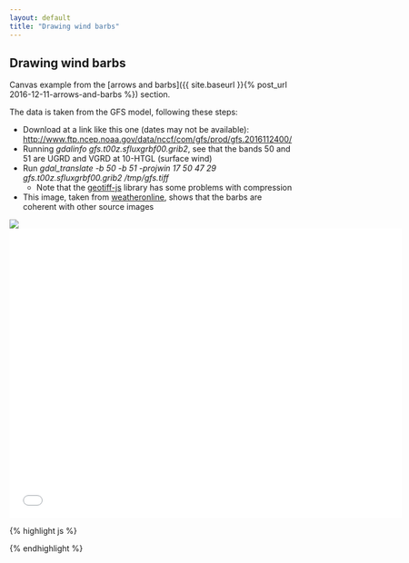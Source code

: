 ```yaml
---
layout: default
title: "Drawing wind barbs"
---
```

Drawing wind barbs
--------------------------
Canvas example from the [arrows and barbs]({{ site.baseurl }}{% post_url 2016-12-11-arrows-and-barbs %}) section.

The data is taken from the GFS model, following these steps:

* Download at a link like this one (dates may not be available):  http://www.ftp.ncep.noaa.gov/data/nccf/com/gfs/prod/gfs.2016112400/
* Running *gdalinfo gfs.t00z.sfluxgrbf00.grib2*, see that the bands 50 and 51 are UGRD and VGRD at 10-HTGL (surface wind)
* Run *gdal_translate -b 50 -b 51 -projwin 17 50 47 29 gfs.t00z.sfluxgrbf00.grib2 /tmp/gfs.tiff*
  * Note that the [geotiff-js](https://github.com/constantinius/geotiff.js) library has some problems with compression
* This image, taken from [weatheronline](http://www.weatheronline.co.uk), shows that the barbs are coherent with other source images

<img src="{{ site.baseurl }}/images/vectors-barbs/16112400_2400.gif" />

<iframe frameborder="no" border="0" scrolling="no" marginwidth="0" marginheight="0" width="690" height="510" src="{{ site.baseurl }}/code_samples/wind-barbs.html"></iframe>

{% highlight js %}
<!DOCTYPE html>
<meta charset="utf-8">
<body>

<script src="https://d3js.org/d3.v4.min.js"></script>
<script src="geotiff.min.js"></script>
<script src="http://d3js.org/topojson.v1.min.js"></script>
<script>
var width = 680,
    height = 500,
    barbSize = 30;

var projection = d3.geoConicConformal()
    .rotate([-33, -5])
    .center([0, 34.83158])
    .scale(2000)
    .translate([width / 2, height / 2]);

var canvas = d3.select("body").append("canvas")
    .attr("width", width)
    .attr("height", height);

var context = canvas.node().getContext("2d");
d3.request("gfs.tiff")
  .responseType('arraybuffer')
  .get(function(error, tiffData){
d3.json("world-110m.json", function(error, topojsonData) {
  var countries = topojson.feature(topojsonData, topojsonData.objects.countries);
  var path = d3.geoPath()
      .projection(projection).context(context);

  context.beginPath();
  context.strokeStyle = "#000";
  context.fillStyle = "#aaa";
  path(countries);
  context.fill();

  var tiff = GeoTIFF.parse(tiffData.response);
  var image = tiff.getImage();
  var rasters = image.readRasters();
  var tiepoint = image.getTiePoints()[0];
  var pixelScale = image.getFileDirectory().ModelPixelScale;
  var geoTransform = [tiepoint.x, pixelScale[0], 0, tiepoint.y, 0, -1*pixelScale[1]];

  var uData = new Array(image.getHeight());
  var vData = new Array(image.getHeight());
  var spdData = new Array(image.getHeight());
  for (var j = 0; j<image.getHeight(); j++){
      uData[j] = new Array(image.getWidth());
      vData[j] = new Array(image.getWidth());
      spdData[j] = new Array(image.getWidth());
      for (var i = 0; i<image.getWidth(); i++){
          uData[j][i] = rasters[0][i + j*image.getWidth()];
          vData[j][i] = rasters[1][i + j*image.getWidth()];
          spdData[j][i] = 1.943844492 * Math.sqrt(uData[j][i]*uData[j][i] + vData[j][i]*vData[j][i]);
      }
  }

  var xPos = d3.range(barbSize, width, barbSize);
  var yPos = d3.range(barbSize, height, barbSize);

  xPos.forEach(function(x){
    yPos.forEach(function(y){
      var coords = projection.invert([x,y]);
      var px = Math.round((coords[0] - geoTransform[0]) / geoTransform[1]);
      var py = Math.round((coords[1] - geoTransform[3]) / geoTransform[5]);

      var angle = Math.atan2(-vData[py][px],uData[py][px]);
      var spd5 = Math.round(spdData[py][px]/5);
      var spd10 = Math.floor(spd5/2);
      spd5 = spd5%2;
      var spd50 = Math.floor(spd10/5);
      spd10 = spd10%5;
      context.save();
      context.translate(x, y);
      context.rotate(angle);
      context.beginPath();
      context.strokeStyle = "#444";
      context.fillStyle = "#444";

      var pos = -barbSize/2;
      var separation = 2.5;

      for(var i=0; i<spd50; i++){
        context.moveTo(pos, 0);
        context.lineTo(pos+barbSize/8, barbSize/4);
        context.lineTo(pos+barbSize/4, 0);
        pos = pos + barbSize/4 + separation;
        context.fill();
      }
      for(var i=0; i<spd10; i++){
        context.moveTo(pos, 0);
        context.lineTo(pos, barbSize/3);
        pos = pos + separation
      }
      if(spd5==1){
        if (pos == -barbSize/2){
          pos = pos + separation
        }
        context.moveTo(pos, 0);
        context.lineTo(pos, barbSize/6);
      }
      if(spd5==0 && spd10== 0 && spd50==0){
        context.arc(0, 0, 4, 0, 2 * Math.PI, false);
      } else {
        context.moveTo(-barbSize/2,0);
        context.lineTo(barbSize/2,0);
      }
      context.stroke();
      context.restore();
    });
  });


});
});
</script>

</body>

{% endhighlight %}
